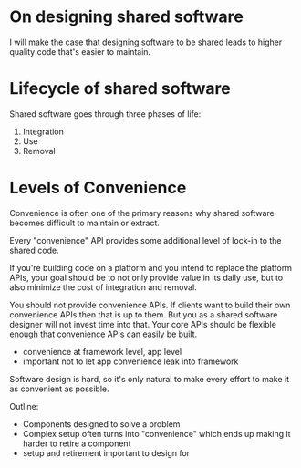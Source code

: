# On designing shared software

I will make the case that designing software to be shared leads to higher quality code that's easier to maintain.

# Lifecycle of shared software

Shared software goes through three phases of life:

1. Integration
2. Use
3. Removal

# Levels of Convenience

Convenience is often one of the primary reasons why shared software becomes difficult to maintain or extract.

Every "convenience" API provides some additional level of lock-in to the shared code.

If you're building code on a platform and you intend to replace the platform APIs, your goal should be to not only provide value in its daily use, but to also minimize the cost of integration and removal.

You should not provide convenience APIs. If clients want to build their own convenience APIs then that is up to them. But you as a shared software designer will not invest time into that. Your core APIs should be flexible enough that convenience APIs can easily be built.

- convenience at framework level, app level
- important not to let app convenience leak into framework

Software design is hard, so it's only natural to make every effort to make it as convenient as possible.

Outline:

- Components designed to solve a problem
- Complex setup often turns into "convenience" which ends up making it harder to retire a component
- setup and retirement important to design for

